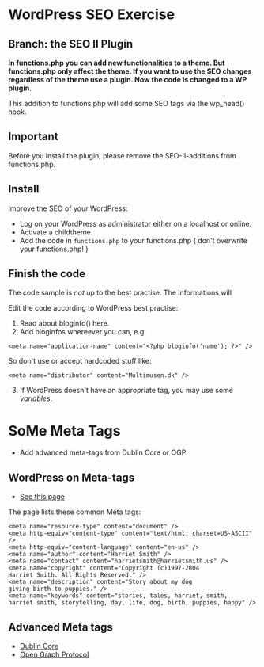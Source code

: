 WordPress SEO Exercise
======================

## Branch: the SEO II Plugin

**In functions.php you can add new functionalities to a theme.
But functions.php only affect the theme.
If you want to use the SEO changes regardless of the theme
use a plugin. Now the code is changed to a WP plugin.**

This addition to functions.php will add some SEO tags via the wp_head() hook.

## Important

Before you install the plugin, please remove the SEO-II-additions from functions.php. 

## Install

Improve the SEO of your WordPress:

* Log on your WordPress as administrator either on a localhost or online.
* Activate a childtheme.
* Add the code in `functions.php` to your functions.php ( don't overwrite your functions.php! )

## Finish the code

The code sample is *not* up to the best practise. The informations will 

Edit the code according to WordPress best practise:

1. Read about bloginfo() here.
2. Add bloginfos whereever you can, e.g.

`<meta name="application-name" content="<?php bloginfo('name'); ?>" />`

So don't use or accept hardcoded stuff like:

`<meta name="distributor" content="Multimusen.dk" />`

3. If WordPress doesn't have an appropriate tag, you may use some *variables*. 


# SoMe Meta Tags

* Add advanced meta-tags from Dublin Core or OGP. 

## WordPress on Meta-tags

* [See this page](https://codex.wordpress.org/Meta_Tags_in_WordPress)

The page lists these common Meta tags:

~~~~
<meta name="resource-type" content="document" />
<meta http-equiv="content-type" content="text/html; charset=US-ASCII" />
<meta http-equiv="content-language" content="en-us" />
<meta name="author" content="Harriet Smith" />
<meta name="contact" content="harrietsmith@harrietsmith.us" />
<meta name="copyright" content="Copyright (c)1997-2004 
Harriet Smith. All Rights Reserved." />
<meta name="description" content="Story about my dog 
giving birth to puppies." />
<meta name="keywords" content="stories, tales, harriet, smith, 
harriet smith, storytelling, day, life, dog, birth, puppies, happy" />
~~~~

## Advanced Meta tags

* [Dublin Core](http://dublincore.org/documents/dcmi-terms/)
* [Open Graph Protocol](http://ogp.me/)
